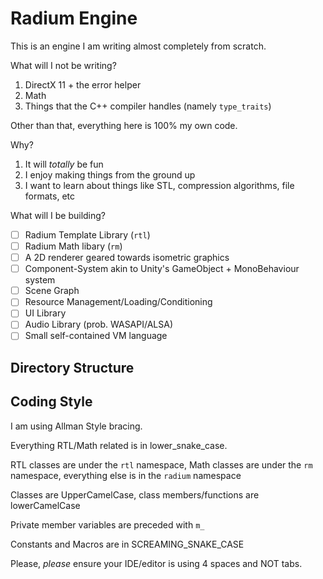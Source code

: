 # Radium Engine

This is an engine I am writing almost completely from scratch.

What will I not be writing?
1. DirectX 11 + the error helper
2. Math
3. Things that the C++ compiler handles (namely `type_traits`)

Other than that, everything here is 100% my own code.

Why? 
1. It will *totally* be fun
1. I enjoy making things from the ground up
1. I want to learn about things like STL, compression algorithms, file formats, etc

What will I be building?
- [ ] Radium Template Library (`rtl`)
- [ ] Radium Math libary (`rm`)
- [ ] A 2D renderer geared towards isometric graphics
- [ ] Component-System akin to Unity's GameObject + MonoBehaviour system
- [ ] Scene Graph
- [ ] Resource Management/Loading/Conditioning
- [ ] UI Library
- [ ] Audio Library (prob. WASAPI/ALSA)
- [ ] Small self-contained VM language

## Directory Structure


## Coding Style
I am using Allman Style bracing.

Everything RTL/Math related is in lower_snake_case.

RTL classes are under the `rtl` namespace, Math classes are under the `rm` namespace, 
everything else is in the `radium` namespace

Classes are UpperCamelCase, class members/functions are lowerCamelCase

Private member variables are preceded with `m_`

Constants and Macros are in SCREAMING_SNAKE_CASE

Please, *please* ensure your IDE/editor is using 4 spaces and NOT tabs.